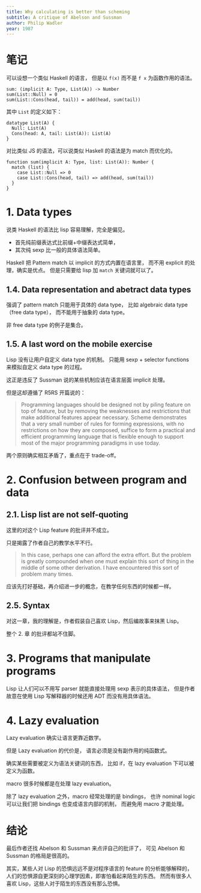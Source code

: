 ```yaml
---
title: Why calculating is better than scheming
subtitle: A critique of Abelson and Sussman
author: Philip Wadler
year: 1987
---
```


# 笔记

可以设想一个类似 Haskell 的语言，
但是以 `f(x)` 而不是 `f x` 为函数作用的语法。

```cicada
sum: (implicit A: Type, List(A)) -> Number
sum(List::Null) = 0
sum(List::Cons(head, tail)) = add(head, sum(tail))
```

其中 `List` 的定义如下：

```cicada
datatype List(A) {
  Null: List(A)
  Cons(head: A, tail: List(A)): List(A)
}
```

对比类似 JS 的语法，可以说类似 Haskell 的语法是为 match 而优化的。

```cicada
function sum(implicit A: Type, list: List(A)): Number {
  match (list) {
    case List::Null => 0
    case List::Cons(head, tail) => add(head, sum(tail))
  }
}
```

# 1. Data types

说类 Haskell 的语法比 lisp 容易理解，完全是偏见。

- 首先纯前缀表达式比前缀+中缀表达式简单，
- 其次纯 sexp 比一般的具体语法简单。

Haskell 把 Pattern match 以 implicit 的方式内置在语言里，
而不用 explicit 的处理，确实是优点。
但是只需要给 lisp 加 `match` 关键词就可以了。

## 1.4. Data representation and abetract data types

强调了 pattern match 只能用于具体的 data type，
比如 algebraic data type（free data type），
而不能用于抽象的 data type。

非 free data type 的例子是集合。

## 1.5. A last word on the mobile exercise

Lisp 没有让用户自定义 data type 的机制。
只能用 sexp + selector functions 来模拟自定义 data type 的过程。

这正是违反了 Sussman 说的某些机制应该在语言层面 implicit 处理。

但是这却遵循了 R5RS 开篇说的：

> Programming languages should be designed not by piling feature on
> top of feature, but by removing the weaknesses and restrictions that
> make additional features appear necessary. Scheme demonstrates that
> a very small number of rules for forming expressions, with no
> restrictions on how they are composed, suffice to form a practical
> and efficient programming language that is flexible enough to
> support most of the major programming paradigms in use today.

两个原则确实相互矛盾了，重点在于 trade-off。

# 2. Confusion between program and data

## 2.1. Lisp list are not self-quoting

这里的对这个 Lisp feature 的批评并不成立。

只是揭露了作者自己的教学水平不行。

> In this case, perhaps one can afford the extra effort. But the
> problem is greatly compounded when one must explain this sort of
> thing in the middle of some other derivation. I have encountered
> this sort of problem many times.

应该先打好基础，再介绍进一步的概念，在教学任何东西的时候都一样。

## 2.5. Syntax

对这一章，我的理解是，作者假装自己喜欢 Lisp，然后编故事来抹黑 Lisp。

整个 2. 章 的批评都站不住脚。

# 3. Programs that manipulate programs

Lisp 让人们可以不用写 parser 就能直接处理用 sexp 表示的具体语法，
但是作者故意在使用 Lisp 写解释器的时候还用 ADT 而没有用具体语法。

# 4. Lazy evaluation

Lazy evaluation 确实让语言更靠近数学。

但是 Lazy evaluation 的代价是，
语言必须是没有副作用的纯函数式。

确实某些需要被定义为语法关键词的东西，
比如 if，在 lazy evaluation 下可以被定义为函数。

macro 很多时候都是在处理 lazy evaluation。

除了 lazy evaluation 之外，macro 经常处理的是 bindings，
也许 nominal logic 可以让我们把 bindings 也变成语言内部的机制，
而避免用 macro 才能处理。

# 结论

最后作者还找 Abelson 和 Sussman 来点评自己的批评了，
可见 Abelson 和 Sussman 的格局是很高的。

其实，某些人对 Lisp 的恐惧远远不是对程序语言的 feature 的分析能够解释的，
人们的恐惧源自更深刻的心理学因素，即害怕看起来陌生的东西。
然而有很多人喜欢 Lisp，这些人对于陌生的东西没有那么恐惧。
